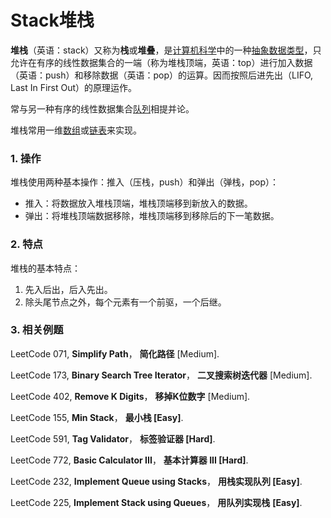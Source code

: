 # Stack堆栈

**堆栈**（英语：stack）又称为**栈**或**堆叠**，是[计算机科学](https://zh.wikipedia.org/wiki/%E8%A8%88%E7%AE%97%E6%A9%9F%E7%A7%91%E5%AD%B8)中的一种[抽象数据类型](https://zh.wikipedia.org/wiki/%E6%8A%BD%E8%B1%A1%E8%B3%87%E6%96%99%E5%9E%8B%E5%88%A5)，只允许在有序的线性数据集合的一端（称为堆栈顶端，英语：top）进行加入数据（英语：push）和移除数据（英语：pop）的运算。因而按照后进先出（LIFO, Last In First Out）的原理运作。

常与另一种有序的线性数据集合[队列](https://zh.wikipedia.org/wiki/%E4%BD%87%E5%88%97)相提并论。

堆栈常用一维[数组](https://zh.wikipedia.org/wiki/%E9%99%A3%E5%88%97)或[链表](https://zh.wikipedia.org/wiki/%E9%80%A3%E7%B5%90%E4%B8%B2%E5%88%97)来实现。

### 1. 操作

堆栈使用两种基本操作：推入（压栈，push）和弹出（弹栈，pop）：

* 推入：将数据放入堆栈顶端，堆栈顶端移到新放入的数据。
* 弹出：将堆栈顶端数据移除，堆栈顶端移到移除后的下一笔数据。

### 2. 特点

堆栈的基本特点：

1. 先入后出，后入先出。
2. 除头尾节点之外，每个元素有一个前驱，一个后继。

### 3. 相关例题

LeetCode 071, **Simplify Path**， **简化路径** \[Medium\].

LeetCode 173, **Binary Search Tree Iterator**， **二叉搜索树迭代器** \[Medium\].

LeetCode 402, **Remove K Digits**， **移掉K位数字** \[Medium\].

LeetCode 155, **Min Stack**， **最小栈 \[Easy\]**.

LeetCode 591, **Tag Validator**， **标签验证器 \[Hard\]**.

LeetCode 772, **Basic Calculator III**， **基本计算器 III \[Hard\]**.

LeetCode 232, **Implement Queue using Stacks**， **用栈实现队列 \[Easy\]**.

LeetCode 225, **Implement Stack using Queues**， **用队列实现栈** **\[Easy\]**.

